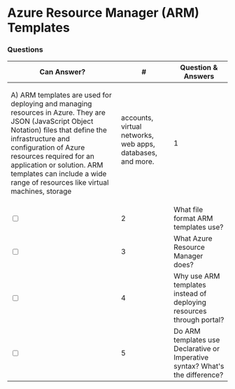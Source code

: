 # Azure Resource Manager (ARM) Templates

### Questions

| Can Answer? | # | Question & Answers |
| --- | --- | --- |
|<p>A) ARM templates are used for deploying and managing resources in Azure. They are JSON (JavaScript Object Notation) files that define the infrastructure and configuration of Azure resources required for an application or solution. ARM templates can include a wide range of resources like virtual machines, storage |accounts, virtual networks, web apps, databases, and more. </p>| 1 | What ARM templates are used for? | 
| <input type="checkbox"> | 2 | What file format ARM templates use? |
| <input type="checkbox"> | 3 | What Azure Resource Manager does? |
| <input type="checkbox"> | 4 | Why use ARM templates instead of deploying resources through portal? |
| <input type="checkbox"> | 5 | Do ARM templates use Declarative or Imperative syntax? What's the difference? |

